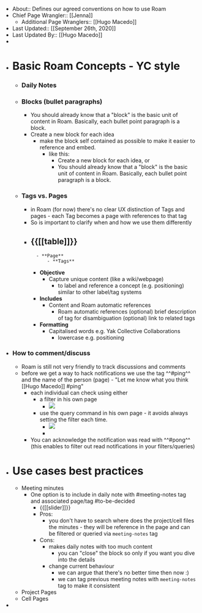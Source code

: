 - About:: Defines our agreed conventions on how to use Roam
- Chief Page Wrangler:: [[Jenna]]
    - Additional Page Wranglers:: [[Hugo Macedo]] 
- Last Updated:: [[September 26th, 2020]]
- Last Updated By:: [[Hugo Macedo]] 
-  
- # Basic Roam Concepts - YC style
    - ### Daily Notes
    - ### Blocks (bullet paragraphs)
        - You should already know that a "block" is the basic unit of content in Roam. Basically, each bullet point paragraph is a block.
        - Create a new block for each idea
            - make the block self contained as possible to make it easier to reference and embed.
                - like this: 
                    - Create a new block for each idea, or 
                    - You should already know that a "block" is the basic unit of content in Roam. Basically, each bullet point paragraph is a block.
    - ### Tags vs. Pages
        - in Roam (for now) there's no clear UX distinction of Tags and pages - each Tag becomes a page with references to that tag
        - So is important to clarify when and how we use them differently
        - {{[[table]]}}
            -  
                - **Page**
                    - **Tags**
            - **Objective**
                - Capture unique content (like a wiki/webpage)
                    - to label and reference a concept (e.g. positioning)
                      similar to other label/tag systems
            - **Includes**
                - Content
                  and Roam automatic references
                    - Roam automatic references
                      (optional) brief description of tag for disambiguation
                      (optional) link to related tags
            - **Formatting**
                - Capitalised words 
                  e.g. Yak Collective Collaborations
                    - lowercase
                      e.g. positioning
- ### How to comment/discuss
    - Roam is still not very friendly to track discussions and comments
    - before we get a way to hack notifications we use the tag ^^#ping^^ and the name of the person (page) -  "Let me know what you think [[Hugo Macedo]] #ping" 
        - each individual can check using either
            - a filter in his own page
                - ![](https://firebasestorage.googleapis.com/v0/b/firescript-577a2.appspot.com/o/imgs%2Fapp%2FArtOfGig%2FA4wkLwLDhW.png?alt=media&token=ffc365bc-8c4b-44ce-a2ec-62bbc55e15c1)
            - use the query command in his own page - it avoids always setting the filter each time.
                - ![](https://firebasestorage.googleapis.com/v0/b/firescript-577a2.appspot.com/o/imgs%2Fapp%2FArtOfGig%2FQ42qOI-5xG.png?alt=media&token=ef45b04e-cd66-4ce3-b2dd-ae77c22d4fd2)
                - 
        - You can acknowledge the notification was read with ^^#pong^^ (this enables to filter out read notifications in your filters/queries)
- # Use cases best practices
    - Meeting minutes
        - One option is to include in daily note with #meeting-notes tag and associated page/tag #to-be-decided
            - {{[[slider]]}}
            - Pros: 
                - you don't have to search where does the project/cell files the minutes - they will be reference in the page and can be filtered or queried via `meeting-notes` tag
            - Cons:
                - makes daily notes with too much content
                    - you can "close" the block so only if you want you dive into the details
                - change current behaviour
                    - we can argue that there's no better time then now :) 
                    - we can tag previous meeting notes with `meeting-notes` tag to make it consistent 
    - Project Pages
    - Cell Pages
- 
